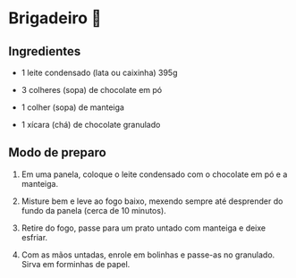 # Brigadeiro :chocolate_bar:



## Ingredientes

* 1 leite condensado (lata ou caixinha) 395g

 * 3 colheres (sopa) de chocolate em pó
 * 1 colher (sopa) de manteiga
 * 1 xícara (chá) de chocolate granulado



## Modo de preparo

 1. Em uma panela, coloque o leite condensado com o chocolate em pó e a manteiga.

 2. Misture bem e leve ao fogo baixo, mexendo sempre até desprender do fundo da panela (cerca de 10 minutos).

 3. Retire do fogo, passe para um prato untado com manteiga e deixe esfriar.

 4. Com as mãos untadas, enrole em bolinhas e passe-as no granulado. Sirva em forminhas de papel.
